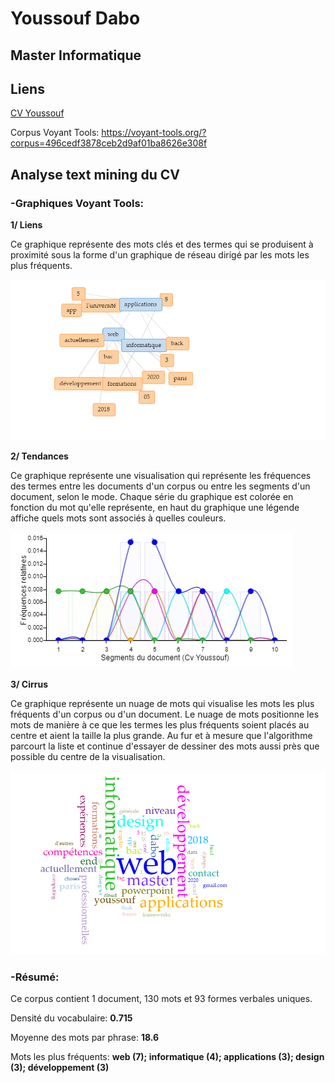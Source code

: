 # Youssouf Dabo
## Master Informatique

## Liens

[CV Youssouf](https://samszo.github.io/M1_INFO_20-21/Youssoufyouss/cv.html)

Corpus Voyant Tools: https://voyant-tools.org/?corpus=496cedf3878ceb2d9af01ba8626e308f

## Analyse text mining du CV

### -Graphiques Voyant Tools:

**1/ Liens**

Ce graphique représente des mots clés et des termes qui se produisent à proximité sous la forme d'un graphique de réseau dirigé par les mots les plus fréquents.

![alt Text](https://github.com/samszo/M1_INFO_20-21/blob/main/Youssoufyouss/images/liensVt.png "Liens Voyant Tools")

**2/ Tendances**

Ce graphique représente une visualisation qui représente les fréquences des termes entre les documents d'un corpus ou entre les segments d'un document, selon le mode.
Chaque série du graphique est colorée en fonction du mot qu'elle représente, en haut du graphique une légende affiche quels mots sont associés à quelles couleurs.

![alt Text](https://github.com/samszo/M1_INFO_20-21/blob/main/Youssoufyouss/images/tendancesVt.png "Tendances Voyant Tools") 

**3/ Cirrus**

Ce graphique représente un nuage de mots qui visualise les mots les plus fréquents d'un corpus ou d'un document.
Le nuage de mots positionne les mots de manière à ce que les termes les plus fréquents soient placés au centre et aient la taille la plus grande. Au fur et à mesure que l'algorithme parcourt la liste et continue d'essayer de dessiner des mots aussi près que possible du centre de la visualisation.

![alt Text](https://github.com/samszo/M1_INFO_20-21/blob/main/Youssoufyouss/images/cirrusVt.png "Cirrus Voyant Tools")

### -Résumé:

Ce corpus contient 1 document, 130 mots et 93 formes verbales uniques.

Densité du vocabulaire: **0.715**

Moyenne des mots par phrase: **18.6**

Mots les plus fréquents: **web (7); informatique (4); applications (3); design (3); développement (3)**


